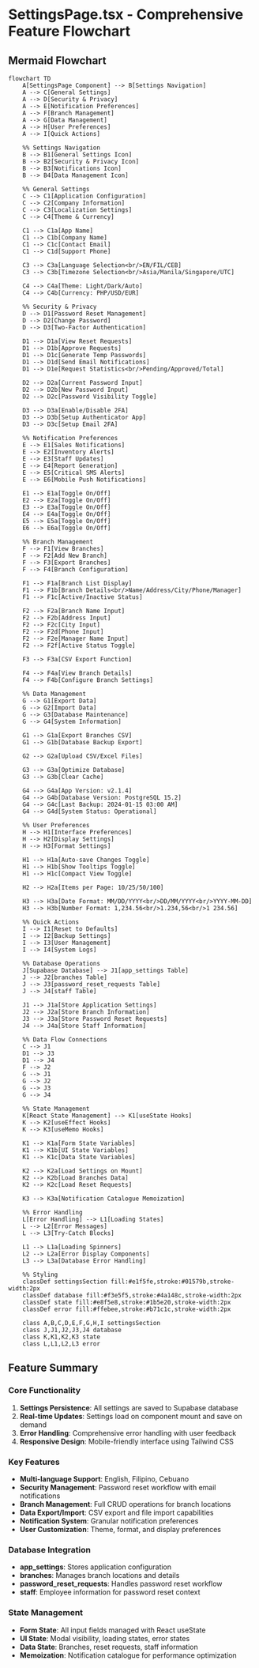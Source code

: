 # SettingsPage.tsx - Comprehensive Feature Flowchart

## Mermaid Flowchart

```mermaid
flowchart TD
    A[SettingsPage Component] --> B[Settings Navigation]
    A --> C[General Settings]
    A --> D[Security & Privacy]
    A --> E[Notification Preferences]
    A --> F[Branch Management]
    A --> G[Data Management]
    A --> H[User Preferences]
    A --> I[Quick Actions]

    %% Settings Navigation
    B --> B1[General Settings Icon]
    B --> B2[Security & Privacy Icon]
    B --> B3[Notifications Icon]
    B --> B4[Data Management Icon]

    %% General Settings
    C --> C1[Application Configuration]
    C --> C2[Company Information]
    C --> C3[Localization Settings]
    C --> C4[Theme & Currency]
    
    C1 --> C1a[App Name]
    C1 --> C1b[Company Name]
    C1 --> C1c[Contact Email]
    C1 --> C1d[Support Phone]
    
    C3 --> C3a[Language Selection<br/>EN/FIL/CEB]
    C3 --> C3b[Timezone Selection<br/>Asia/Manila/Singapore/UTC]
    
    C4 --> C4a[Theme: Light/Dark/Auto]
    C4 --> C4b[Currency: PHP/USD/EUR]

    %% Security & Privacy
    D --> D1[Password Reset Management]
    D --> D2[Change Password]
    D --> D3[Two-Factor Authentication]
    
    D1 --> D1a[View Reset Requests]
    D1 --> D1b[Approve Requests]
    D1 --> D1c[Generate Temp Passwords]
    D1 --> D1d[Send Email Notifications]
    D1 --> D1e[Request Statistics<br/>Pending/Approved/Total]
    
    D2 --> D2a[Current Password Input]
    D2 --> D2b[New Password Input]
    D2 --> D2c[Password Visibility Toggle]
    
    D3 --> D3a[Enable/Disable 2FA]
    D3 --> D3b[Setup Authenticator App]
    D3 --> D3c[Setup Email 2FA]

    %% Notification Preferences
    E --> E1[Sales Notifications]
    E --> E2[Inventory Alerts]
    E --> E3[Staff Updates]
    E --> E4[Report Generation]
    E --> E5[Critical SMS Alerts]
    E --> E6[Mobile Push Notifications]
    
    E1 --> E1a[Toggle On/Off]
    E2 --> E2a[Toggle On/Off]
    E3 --> E3a[Toggle On/Off]
    E4 --> E4a[Toggle On/Off]
    E5 --> E5a[Toggle On/Off]
    E6 --> E6a[Toggle On/Off]

    %% Branch Management
    F --> F1[View Branches]
    F --> F2[Add New Branch]
    F --> F3[Export Branches]
    F --> F4[Branch Configuration]
    
    F1 --> F1a[Branch List Display]
    F1 --> F1b[Branch Details<br/>Name/Address/City/Phone/Manager]
    F1 --> F1c[Active/Inactive Status]
    
    F2 --> F2a[Branch Name Input]
    F2 --> F2b[Address Input]
    F2 --> F2c[City Input]
    F2 --> F2d[Phone Input]
    F2 --> F2e[Manager Name Input]
    F2 --> F2f[Active Status Toggle]
    
    F3 --> F3a[CSV Export Function]
    
    F4 --> F4a[View Branch Details]
    F4 --> F4b[Configure Branch Settings]

    %% Data Management
    G --> G1[Export Data]
    G --> G2[Import Data]
    G --> G3[Database Maintenance]
    G --> G4[System Information]
    
    G1 --> G1a[Export Branches CSV]
    G1 --> G1b[Database Backup Export]
    
    G2 --> G2a[Upload CSV/Excel Files]
    
    G3 --> G3a[Optimize Database]
    G3 --> G3b[Clear Cache]
    
    G4 --> G4a[App Version: v2.1.4]
    G4 --> G4b[Database Version: PostgreSQL 15.2]
    G4 --> G4c[Last Backup: 2024-01-15 03:00 AM]
    G4 --> G4d[System Status: Operational]

    %% User Preferences
    H --> H1[Interface Preferences]
    H --> H2[Display Settings]
    H --> H3[Format Settings]
    
    H1 --> H1a[Auto-save Changes Toggle]
    H1 --> H1b[Show Tooltips Toggle]
    H1 --> H1c[Compact View Toggle]
    
    H2 --> H2a[Items per Page: 10/25/50/100]
    
    H3 --> H3a[Date Format: MM/DD/YYYY<br/>DD/MM/YYYY<br/>YYYY-MM-DD]
    H3 --> H3b[Number Format: 1,234.56<br/>1.234,56<br/>1 234.56]

    %% Quick Actions
    I --> I1[Reset to Defaults]
    I --> I2[Backup Settings]
    I --> I3[User Management]
    I --> I4[System Logs]

    %% Database Operations
    J[Supabase Database] --> J1[app_settings Table]
    J --> J2[branches Table]
    J --> J3[password_reset_requests Table]
    J --> J4[staff Table]
    
    J1 --> J1a[Store Application Settings]
    J2 --> J2a[Store Branch Information]
    J3 --> J3a[Store Password Reset Requests]
    J4 --> J4a[Store Staff Information]

    %% Data Flow Connections
    C --> J1
    D1 --> J3
    D1 --> J4
    F --> J2
    G --> J1
    G --> J2
    G --> J3
    G --> J4

    %% State Management
    K[React State Management] --> K1[useState Hooks]
    K --> K2[useEffect Hooks]
    K --> K3[useMemo Hooks]
    
    K1 --> K1a[Form State Variables]
    K1 --> K1b[UI State Variables]
    K1 --> K1c[Data State Variables]
    
    K2 --> K2a[Load Settings on Mount]
    K2 --> K2b[Load Branches Data]
    K2 --> K2c[Load Reset Requests]
    
    K3 --> K3a[Notification Catalogue Memoization]

    %% Error Handling
    L[Error Handling] --> L1[Loading States]
    L --> L2[Error Messages]
    L --> L3[Try-Catch Blocks]
    
    L1 --> L1a[Loading Spinners]
    L2 --> L2a[Error Display Components]
    L3 --> L3a[Database Error Handling]

    %% Styling
    classDef settingsSection fill:#e1f5fe,stroke:#01579b,stroke-width:2px
    classDef database fill:#f3e5f5,stroke:#4a148c,stroke-width:2px
    classDef state fill:#e8f5e8,stroke:#1b5e20,stroke-width:2px
    classDef error fill:#ffebee,stroke:#b71c1c,stroke-width:2px

    class A,B,C,D,E,F,G,H,I settingsSection
    class J,J1,J2,J3,J4 database
    class K,K1,K2,K3 state
    class L,L1,L2,L3 error
```

## Feature Summary

### Core Functionality
1. **Settings Persistence**: All settings are saved to Supabase database
2. **Real-time Updates**: Settings load on component mount and save on demand
3. **Error Handling**: Comprehensive error handling with user feedback
4. **Responsive Design**: Mobile-friendly interface using Tailwind CSS

### Key Features
- **Multi-language Support**: English, Filipino, Cebuano
- **Security Management**: Password reset workflow with email notifications
- **Branch Management**: Full CRUD operations for branch locations
- **Data Export/Import**: CSV export and file import capabilities
- **Notification System**: Granular notification preferences
- **User Customization**: Theme, format, and display preferences

### Database Integration
- **app_settings**: Stores application configuration
- **branches**: Manages branch locations and details
- **password_reset_requests**: Handles password reset workflow
- **staff**: Employee information for password reset context

### State Management
- **Form State**: All input fields managed with React useState
- **UI State**: Modal visibility, loading states, error states
- **Data State**: Branches, reset requests, staff information
- **Memoization**: Notification catalogue for performance optimization


